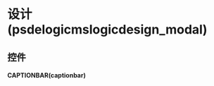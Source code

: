# 设计(psdelogicmslogicdesign_modal)  <!-- {docsify-ignore-all} -->



## 控件
#### CAPTIONBAR(captionbar)


<script>
 const { createApp } = Vue
  createApp({
    data() {
      return {

      }
    }
  }).use(ElementPlus).mount('#app')
</script>